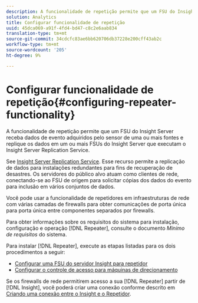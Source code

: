 ```yaml
---
description: A funcionalidade de repetição permite que um FSU do Insight Server receba dados de evento adquiridos pelo sensor de uma ou mais fontes e replique os dados em um ou mais FSUs do Insight Server que executam o Insight Server Replication Service.
solution: Analytics
title: Configurar funcionalidade de repetição
uuid: 45dca069-a91f-4fd4-bd47-c8c2e6aab834
translation-type: tm+mt
source-git-commit: 34cdcfc83ae6bb620706db37228e200cff43ab2c
workflow-type: tm+mt
source-wordcount: '205'
ht-degree: 9%

---
```



# Configurar funcionalidade de repetição{#configuring-repeater-functionality}

A funcionalidade de repetição permite que um FSU do Insight Server receba dados de evento adquiridos pelo sensor de uma ou mais fontes e replique os dados em um ou mais FSUs do Insight Server que executam o Insight Server Replication Service.

See [Insight Server Replication Service](../../../../home/c-inst-svr/c-ins-svr-rep-svc/c-ins-svr-rep-svc.md#concept-926e654e80d943a0b6ac44a82a510d92). Esse recurso permite a replicação de dados para instalações redundantes para fins de recuperação de desastres. Os servidores do público alvo atuam como clientes de rede, conectando-se ao FSU de origem para solicitar cópias dos dados do evento para inclusão em vários conjuntos de dados.

Você pode usar a funcionalidade de repetidores em infraestruturas de rede com várias camadas de firewalls para obter comunicações de porta única para porta única entre componentes separados por firewalls.

Para obter informações sobre os requisitos do sistema para instalação, configuração e operação [!DNL Repeater], consulte o documento *Mínimo de requisitos* do sistema.

Para instalar [!DNL Repeater], execute as etapas listadas para os dois procedimentos a seguir:

* [Configurar uma FSU do servidor Insight para repetidor](../../../../home/c-inst-svr/c-rptr-fntly/c-cnfg-rptr-fntly/t-cfg-fsu-rptr.md#task-1ad7fa5777b845f4bd398f97226e56b2)
* [Configurar o controle de acesso para máquinas de direcionamento](../../../../home/c-inst-svr/c-rptr-fntly/c-cnfg-rptr-fntly/t-cfg-acc-ctrll-tgt-mach.md#task-0e49953728444839bc0a26234501a4c5)

Se os firewalls de rede permitirem acesso a sua [!DNL Repeater] partir de [!DNL Insight], você poderá criar uma conexão conforme descrito em [Criando uma conexão entre o Insight e o Repetidor](../../../../home/c-inst-svr/c-rptr-fntly/c-cnfg-rptr-fntly/t-crt-conn-ins-rptr.md#task-785bfe5f0e31484683e4345038add118).
